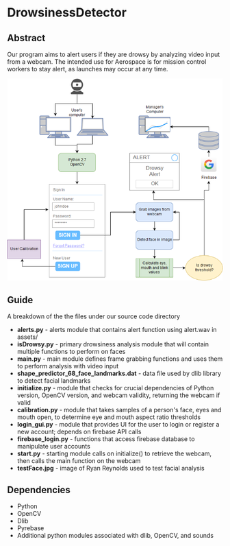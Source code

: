 # DrowsinessDetector

## Abstract
Our program aims to alert users if they are drowsy by analyzing video input from a webcam. The intended use for Aerospace is for mission control workers to stay alert, as launches may occur at any time.

![alt text](https://github.com/polkandrew01/DrowsinessDetector/blob/master/FlowChart1.png)  

## Guide
A breakdown of the the files under our source code directory
* **alerts.py** - alerts module that contains alert function using alert.wav in assets/
* **isDrowsy.py** - primary drowsiness analysis module that will contain multiple functions to perform on faces
* **main.py** - main module defines frame grabbing functions and uses them to perform analysis with video input
* **shape_predictor_68_face_landmarks.dat** - data file used by dlib library to detect facial landmarks
* **initialize.py** - module that checks for crucial dependencies of Python version, OpenCV version, and webcam validity, returning the webcam if valid
* **calibration.py** - module that takes samples of a person's face, eyes and mouth open, to determine eye and mouth aspect ratio thresholds
* **login_gui.py** - module that provides UI for the user to login or register a new account; depends on firebase API calls
* **firebase_login.py** - functions that access firebase database to manipulate user accounts
* **start.py** - starting module calls on initialize() to retrieve the webcam, then calls the main function on the webcam
* **testFace.jpg** - image of Ryan Reynolds used to test facial analysis


## Dependencies
+ Python
+ OpenCV
+ Dlib
+ Pyrebase
+ Additional python modules associated with dlib, OpenCV, and sounds
